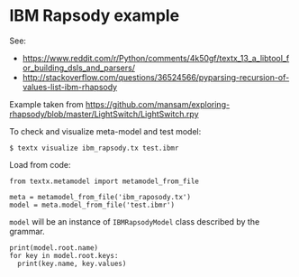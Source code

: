 # IBM Rapsody example

See:
  - https://www.reddit.com/r/Python/comments/4k50gf/textx_13_a_libtool_for_building_dsls_and_parsers/
  - http://stackoverflow.com/questions/36524566/pyparsing-recursion-of-values-list-ibm-rhapsody

Example taken from https://github.com/mansam/exploring-rhapsody/blob/master/LightSwitch/LightSwitch.rpy


To check and visualize meta-model and test model:

    $ textx visualize ibm_rapsody.tx test.ibmr

Load from code:

    from textx.metamodel import metamodel_from_file

    meta = metamodel_from_file('ibm_raposody.tx')
    model = meta.model_from_file('test.ibmr')


`model` will be an instance of `IBMRapsodyModel` class described by the grammar.

    print(model.root.name)
    for key in model.root.keys:
      print(key.name, key.values)

